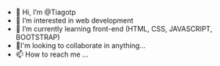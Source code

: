 - 👋 Hi, I’m @Tiagotp
- 👀 I’m interested in web development
- 🌱 I’m currently learning front-end (HTML, CSS, JAVASCRIPT, BOOTSTRAP)
- 💞️I'm looking to collaborate in anything...
- 📫 How to reach me ...

<!---
Tiagotp/Tiagotp is a ✨ special ✨ repository because its `README.md` (this file) appears on your GitHub profile.
You can click the Preview link to take a look at your changes.
--->

